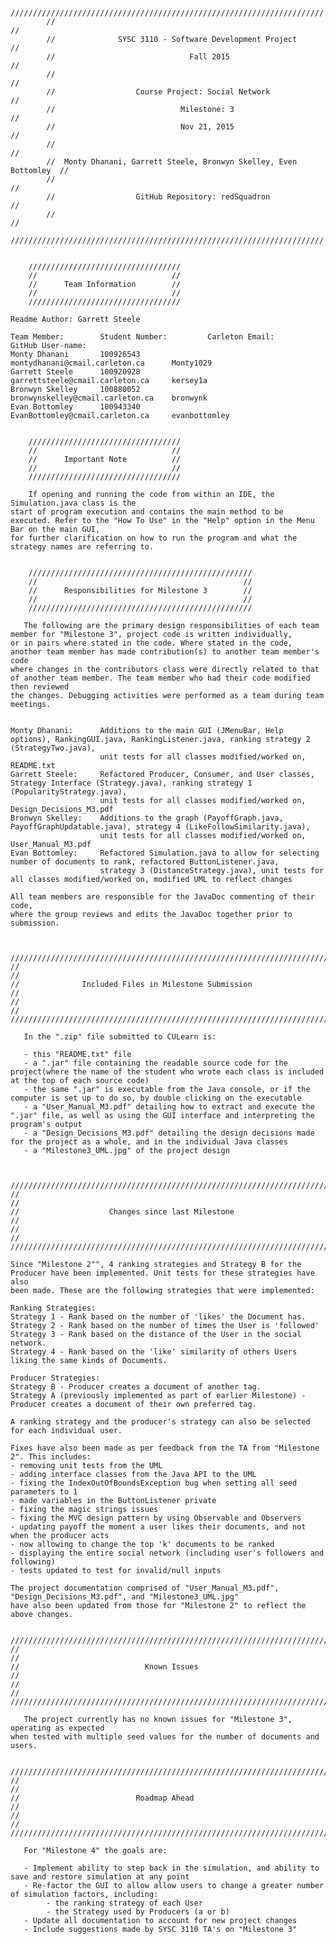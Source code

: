 
			//////////////////////////////////////////////////////////////////////
			//																	//
			//				SYSC 3110 - Software Development Project			//
			//								Fall 2015							//
			//																	//
			//					Course Project: Social Network					//
			//							  Milestone: 3							//
			//							  Nov 21, 2015							//
			//																	//
			//  Monty Dhanani, Garrett Steele, Bronwyn Skelley, Even Bottomley	//
			//																	//
			//					GitHub Repository: redSquadron					//
			//																	//
			//////////////////////////////////////////////////////////////////////


		//////////////////////////////////
		//								//
		//		Team Information		//
		//								//
		//////////////////////////////////

	Readme Author: Garrett Steele
		
	Team Member:		Student Number:			Carleton Email:						GitHub User-name:
	Monty Dhanani		100926543				montydhanani@cmail.carleton.ca		Monty1029
	Garrett Steele		100920928				garrettsteele@cmail.carleton.ca		kersey1a
	Bronwyn Skelley		100880052				bronwynskelley@cmail.carleton.ca	bronwynk
	Evan Bottomley		100943340				EvanBottomley@cmail.carleton.ca		evanbottomley

	
		//////////////////////////////////
		//								//
		//		Important Note			//
		//								//
		//////////////////////////////////
		
		If opening and running the code from within an IDE, the Simulation.java class is the
	start of program execution and contains the main method to be executed. Refer to the "How To Use" in the "Help" option in the Menu Bar on the main GUI,
	for further clarification on how to run the program and what the strategy names are referring to.
	
	
		//////////////////////////////////////////////////
		//												//
		//		Responsibilities for Milestone 3		//
		//												//
		//////////////////////////////////////////////////
	
	   The following are the primary design responsibilities of each team member for "Milestone 3", project code is written individually,
	or in pairs where stated in the code. Where stated in the code, another team member has made contribution(s) to another team member's code
	where changes in the contributors class were directly related to that of another team member. The team member who had their code modified then reviewed
	the changes. Debugging activities were performed as a team during team meetings.
	
	
	Monty Dhanani:		Additions to the main GUI (JMenuBar, Help options), RankingGUI.java, RankingListener.java, ranking strategy 2 (StrategyTwo.java),
						unit tests for all classes modified/worked on, README.txt
	Garrett Steele:		Refactored Producer, Consumer, and User classes, Strategy Interface (Strategy.java), ranking strategy 1 (PopularityStrategy.java),
						unit tests for all classes modified/worked on, Design_Decisions_M3.pdf
	Bronwyn Skelley:	Additions to the graph (PayoffGraph.java, PayoffGraphUpdatable.java), strategy 4 (LikeFollowSimilarity.java),
						unit tests for all classes modified/worked on, User_Manual_M3.pdf
	Evan Bottomley:		Refactored Simulation.java to allow for selecting number of documents to rank, refactored ButtonListener.java,
						strategy 3 (DistanceStrategy.java), unit tests for all classes modified/worked on, modified UML to reflect changes	
	
	All team members are responsible for the JavaDoc commenting of their code, 
	where the group reviews and edits the JavaDoc together prior to submission.
	
	
	
	//////////////////////////////////////////////////////////////////////////
	//																		//
	//				Included Files in Milestone Submission					//
	//																		//
	//////////////////////////////////////////////////////////////////////////
	
	   In the ".zip" file submitted to CULearn is:
	   
	   - this "README.txt" file
	   - a ".jar" file containing the readable source code for the project(where the name of the student who wrote each class is included at the top of each source code)
	   - the same ".jar" is executable from the Java console, or if the computer is set up to do so, by double clicking on the executable
	   - a "User_Manual_M3.pdf" detailing how to extract and execute the ".jar" file, as well as using the GUI interface and interpreting the program's output
	   - a "Design_Decisions_M3.pdf" detailing the design decisions made for the project as a whole, and in the individual Java classes
	   - a "Milestone3_UML.jpg" of the project design
	
	
	
	//////////////////////////////////////////////////////////////////////////
	//																		//
	//					  Changes since last Milestone						//
	//																		//
	//////////////////////////////////////////////////////////////////////////
	
	Since "Milestone 2"", 4 ranking strategies and Strategy B for the Producer have been implemented. Unit tests for these strategies have also
	been made. These are the following strategies that were implemented:
	
	Ranking Strategies:
	Strategy 1 - Rank based on the number of 'likes' the Document has.
	Strategy 2 - Rank based on the number of times the User is 'followed'
	Strategy 3 - Rank based on the distance of the User in the social network.
	Strategy 4 - Rank based on the 'like' similarity of others Users liking the same kinds of Documents.
	
	Producer Strategies:
	Strategy B - Producer creates a document of another tag.
	Strategy A (previously implemented as part of earlier Milestone) - Producer creates a document of their own preferred tag.
	
	A ranking strategy and the producer's strategy can also be selected for each individual user.
	
	Fixes have also been made as per feedback from the TA from "Milestone 2". This includes:
	- removing unit tests from the UML
	- adding interface classes from the Java API to the UML
	- fixing the IndexOutOfBoundsException bug when setting all seed parameters to 1
	- made variables in the ButtonListener private
	- fixing the magic strings issues
	- fixing the MVC design pattern by using Observable and Observers
	- updating payoff the moment a user likes their documents, and not when the producer acts
	- now allowing to change the top 'k' documents to be ranked
	- displaying the entire social network (including user's followers and following)
	- tests updated to test for invalid/null inputs
	
	The project documentation comprised of "User_Manual_M3.pdf", "Design_Decisions_M3.pdf", and "Milestone3_UML.jpg"
	have also been updated from those for "Milestone 2" to reflect the above changes.
	
	
	//////////////////////////////////////////////////////////////////////////
	//																		//
	//							  Known Issues								//
	//																		//
	//////////////////////////////////////////////////////////////////////////
	
	   The project currently has no known issues for "Milestone 3", operating as expected
	when tested with multiple seed values for the number of documents and users.
	
	
	//////////////////////////////////////////////////////////////////////////
	//																		//
	//					  		Roadmap Ahead								//
	//																		//
	//////////////////////////////////////////////////////////////////////////
	
	   For "Milestone 4" the goals are:
	   
	   - Implement ability to step back in the simulation, and ability to save and restore simulation at any point
	   - Re-factor the GUI to allow allow users to change a greater number of simulation factors, including:
			- the ranking strategy of each User
			- the Strategy used by Producers (a or b)
	   - Update all documentation to account for new project changes
	   - Include suggestions made by SYSC 3110 TA's on "Milestone 3"


